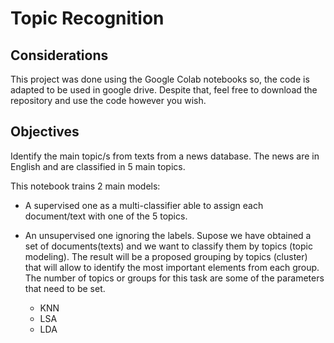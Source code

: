 # Topic Recognition

## Considerations

This project was done using the Google Colab notebooks so, the code is adapted to be used in google drive. Despite that, feel free to download the repository and use the code however you wish.

## Objectives

Identify the main topic/s from texts from a news database. The news are in English and are classified in 5 main topics.

This notebook trains 2 main models:

- A supervised one as a multi-classifier able to assign each document/text with one of the 5 topics.

- An unsupervised one ignoring the labels. Supose we have obtained a set of documents(texts) and we want to classify them by topics (topic modeling). The result will be a proposed grouping by topics (cluster) that will allow to identify the most important elements from each group. The number of topics or groups for this task are some of the parameters that need to be set.
  - KNN
  - LSA
  - LDA
